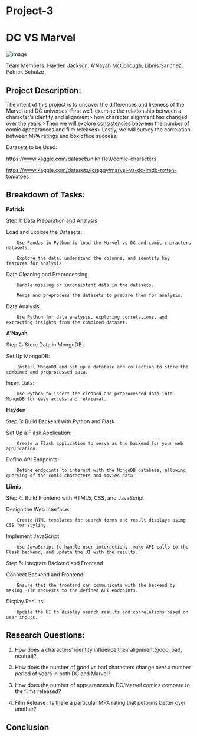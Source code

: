 # Project-3
#  DC VS Marvel

![image](https://github.com/amccollough1/Project-3/assets/133404805/44d241be-f1ec-484a-beda-e056c5439129)


Team Members: Hayden Jackson, A'Nayah McCollough, Libnis Sanchez, Patrick Schulze

**Project Description:**
-------------------------

The  intent of this project is to uncover the differences and likeness of the  Marvel  and DC universes. First we'll examine the relationship between a character's identity and alignment> how character alignment has changed over the years >Then we will explore consistencies between the number of comic appearances and  film releases> Lastly, we will survey the correlation between MPA ratings and box office success.  


Datasets to be Used:

https://www.kaggle.com/datasets/nikhil1e9/comic-characters

https://www.kaggle.com/datasets/jcraggy/marvel-vs-dc-imdb-rotten-tomatoes


Breakdown of Tasks:
--------------------

**Patrick**

Step 1: Data Preparation and Analysis

Load and Explore the Datasets:

        Use Pandas in Python to load the Marvel vs DC and comic characters datasets.

        Explore the data, understand the columns, and identify key features for analysis.

Data Cleaning and Preprocessing:

        Handle missing or inconsistent data in the datasets.

        Merge and preprocess the datasets to prepare them for analysis.

Data Analysis:

        Use Python for data analysis, exploring correlations, and extracting insights from the combined dataset.

**A'Nayah**

Step 2: Store Data in MongoDB

Set Up MongoDB:

        Install MongoDB and set up a database and collection to store the combined and preprocessed data.

Insert Data:

        Use Python to insert the cleaned and preprocessed data into MongoDB for easy access and retrieval.

**Hayden**

Step 3: Build Backend with Python and Flask

Set Up a Flask Application:

        Create a Flask application to serve as the backend for your web application.

Define API Endpoints:

        Define endpoints to interact with the MongoDB database, allowing querying of the comic characters and movies data.

**Libnis**

Step 4: Build Frontend with HTML5, CSS, and JavaScript

Design the Web Interface:

        Create HTML templates for search forms and result displays using CSS for styling.

Implement JavaScript:

        Use JavaScript to handle user interactions, make API calls to the Flask backend, and update the UI with the results.

Step 5: Integrate Backend and Frontend

Connect Backend and Frontend:

        Ensure that the frontend can communicate with the backend by making HTTP requests to the defined API endpoints.

Display Results:

        Update the UI to display search results and correlations based on user inputs.

**Research Questions:** 
---------------------

1. How does a characters' identity influence their alignment(good, bad, neutral)?

2.   How does the number of good vs bad characters change over a number period of years in both DC and Marvel?

3.   How does the number of appearances in  DC/Marvel comics compare to the films released?

4.   Film Release : Is there a particular MPA rating that peforms better over another?

Conclusion
--------------------

